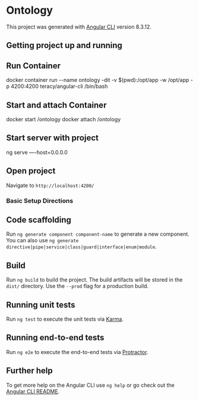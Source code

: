 # Ontology

This project was generated with [Angular CLI](https://github.com/angular/angular-cli) version 8.3.12.

## Getting project up and running

## Run Container
docker container run --name ontology -dit -v $(pwd):/opt/app -w /opt/app -p 4200:4200 teracy/angular-cli /bin/bash

## Start and attach Container
docker start /ontology
docker attach /ontology

## Start server with project
ng serve —-host=0.0.0.0

## Open project
Navigate to `http://localhost:4200/`

### Basic Setup Directions

## Code scaffolding

Run `ng generate component component-name` to generate a new component. You can also use `ng generate directive|pipe|service|class|guard|interface|enum|module`.

## Build

Run `ng build` to build the project. The build artifacts will be stored in the `dist/` directory. Use the `--prod` flag for a production build.

## Running unit tests

Run `ng test` to execute the unit tests via [Karma](https://karma-runner.github.io).

## Running end-to-end tests

Run `ng e2e` to execute the end-to-end tests via [Protractor](http://www.protractortest.org/).

## Further help

To get more help on the Angular CLI use `ng help` or go check out the [Angular CLI README](https://github.com/angular/angular-cli/blob/master/README.md).
